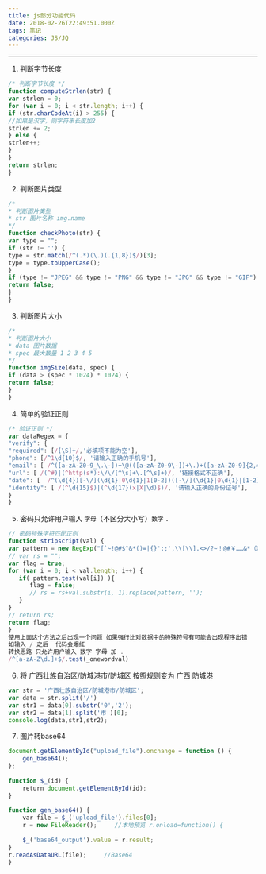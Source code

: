 ```yaml
---
title: js部分功能代码
date: 2018-02-26T22:49:51.000Z
tags: 笔记
categories: JS/JQ
---
```


--------------------------------------------------------------------------------

<!-- more -->

 1. 判断字节长度

  ```javascript
  /* 判断字节长度 */
  function computeStrlen(str) {
  var strlen = 0;
  for (var i = 0; i < str.length; i++) {
  if (str.charCodeAt(i) > 255) {
  //如果是汉字，则字符串长度加2
  strlen += 2;
  } else {
  strlen++;　　
  }
  }
  return strlen;
  }
  ```

2. 判断图片类型

  ```javascript
  /*
  * 判断图片类型
  * str 图片名称 img.name
  */
  function checkPhoto(str) {
  var type = "";
  if (str != '') {
  type = str.match(/^(.*)(\.)(.{1,8})$/)[3];
  type = type.toUpperCase();
  }
  if (type != "JPEG" && type != "PNG" && type != "JPG" && type != "GIF") {
  return false;
  }
  }
  ```

3. 判断图片大小

  ```javascript
  /*
  * 判断图片大小
  * data 图片数据
  * spec 最大数量 1 2 3 4 5
  */
  function imgSize(data, spec) {
  if (data > (spec * 1024) * 1024) {
  return false;
  }
  }
  ```

4. 简单的验证正则

  ```javascript
  /* 验证正则 */
  var dataRegex = {
  "verify": {
  "required": [/[\S]+/,'必填项不能为空'],
  "phone": [/^1\d{10}$/, '请输入正确的手机号'],
  "email": [ /^([a-zA-Z0-9_\.\-])+\@(([a-zA-Z0-9\-])+\.)+([a-zA-Z0-9]{2,4})+$/, '邮箱格式不正确'],
  "url": [ /(^#)|(^http(s*):\/\/[^\s]+\.[^\s]+)/, '链接格式不正确'],
  "date": [  /^(\d{4})[-\/](\d{1}|0\d{1}|1[0-2])([-\/](\d{1}|0\d{1}|[1-2][0-9]|3[0-1]))*$/, '日期格式不正确'],
  "identity": [ /(^\d{15}$)|(^\d{17}(x|X|\d)$)/, '请输入正确的身份证号'],
  }
  }
  ```

5. 密码只允许用户输入 `字母`（不区分大小写）`数字` `.`

  ```javascript
  // 密码特殊字符匹配正则
  function stripscript(val) {
  var pattern = new RegExp("[`~!@#$^&*()=|{}':;',\\[\\].<>/?~！@#￥……&*（）——|{}【】‘；：”“'。，、？]")
  // var rs = "";
  var flag = true;
  for (var i = 0; i < val.length; i++) {
     if( pattern.test(val[i]) ){
        flag = false;
        // rs = rs+val.substr(i, 1).replace(pattern, '');
     }
  }
  // return rs;
  return flag;
  }
  使用上面这个方法之后出现一个问题 如果强行比对数据中的特殊符号有可能会出现程序出错
  如输入 / 之后  代码会爆红
  转换思路 只允许用户输入 数字 字母 加 .
  /^[a-zA-Z\d.]+$/.test(_onewordval)
  ```

6. 将 广西壮族自治区/防城港市/防城区 按照规则变为 广西 防城港

  ```javascript
  var str = '广西壮族自治区/防城港市/防城区';
  var data = str.split('/')
  var str1 = data[0].substr('0','2');
  var str2 = data[1].split('市')[0];
  console.log(data,str1,str2);
  ```

7. 图片转base64

```javascript
document.getElementById("upload_file").onchange = function () {    
    gen_base64();
};
 
function $_(id) {    
    return document.getElementById(id);
}
 
function gen_base64() {    
    var file = $_('upload_file').files[0];    
    r = new FileReader();     //本地预览 r.onload=function() {
             
    $_('base64_output').value = r.result;    
}    
r.readAsDataURL(file);     //Base64
}
```
